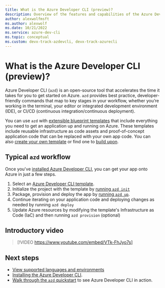 ```yaml
---
title: What is the Azure Developer CLI (preview)?
description: Overview of the features and capabilities of the Azure Developer CLI that helps developers be more productive when building and deploying apps to Azure.
author: alexwolfmsft
ms.author: alexwolf
ms.date: 10/21/2022
ms.service: azure-dev-cli
ms.topic: conceptual
ms.custom: devx-track-azdevcli, devx-track-azurecli
---
```


# What is the Azure Developer CLI (preview)?

Azure Developer CLI (`azd`) is an open-source tool that accelerates the time it takes for you to get started on Azure. `azd` provides best practice, developer-friendly commands that map to key stages in your workflow, whether you’re working in the terminal, your editor or integrated development environment (IDE), or CI/CD (continuous integration/continuous deployment).

You can use `azd` with [extensible blueprint templates](./azd-templates.md) that include everything you need to get an application up and running on Azure. These templates include reusable infrastructure as code assets and proof-of-concept application code that can be replaced with your own app code. You can also [create your own template](./make-azd-compatible.md?pivots=azd-create) or find one to [build upon](./make-azd-compatible.md?pivots=azd-convert). 

## Typical `azd` workflow

Once you've [installed Azure Developer CLI](./install-azd.md), you can get your app onto Azure in just a few steps.

1. Select an [Azure Developer CLI template](./azd-templates.md#choose-a-template).
2. Initialize the project with the template by [running `azd init`](./get-started.md)
3. Package, provision and deploy the app by [running `azd up`](./get-started.md).
4. Continue iterating on your application code and deploying changes as needed by running `azd deploy`
5. Update Azure resources by modifying the template's Infrastructure as Code (IaC) and then running `azd provision` (optional)

## Introductory video

> [!VIDEO https://www.youtube.com/embed/VTk-FhJyo7s]

## Next steps
- [View supported languages and environments](./supported-languages-environments.md)
- [Installing the Azure Developer CLI](./install-azd.md).
- [Walk through the `azd` quickstart](./get-started.md) to see Azure Developer CLI in action.
